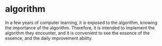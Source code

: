 # algorithm
In a few years of computer learning, it is exposed to the algorithm, knowing the importance of the algorithm. Therefore, it is intended to implement the algorithm they encounter, and it is convenient to see the essence of the essence, and the daily improvement ability.
